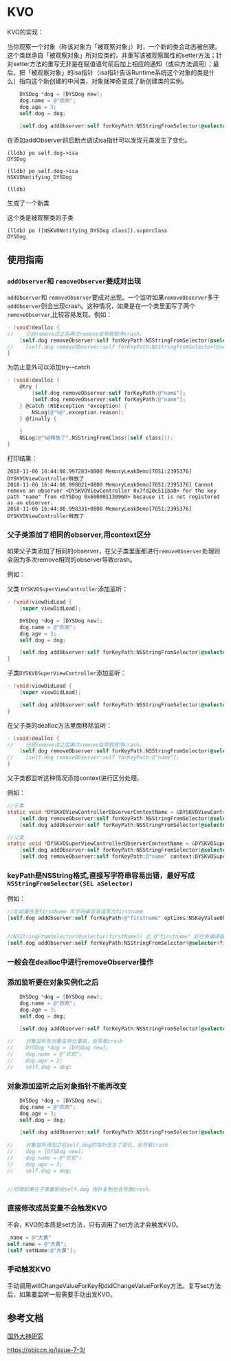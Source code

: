 # KVO



KVO的实现：

当你观察一个对象（称该对象为「被观察对象」）时，一个新的类会动态被创建。这个类继承自「被观察对象」所对应类的，并重写该被观察属性的setter方法；针对setter方法的重写无非是在赋值语句前后加上相应的通知（或曰方法调用）；最后，把「被观察对象」的isa指针（isa指针告诉Runtime系统这个对象的类是什么）指向这个新创建的中间类，对象就神奇变成了新创建类的实例。



```objective-c
    DYSDog *dog = [DYSDog new];
    dog.name = @"欢欢";
    dog.age = 3;
    self.dog = dog;
    
    [self.dog addObserver:self forKeyPath:NSStringFromSelector(@selector(name)) options:NSKeyValueObservingOptionNew|NSKeyValueObservingOptionOld context:DYSKVOSuperViewControllerObserverContextName];

```

在添加addObserver前后断点调试isa指针可以发现元类发生了变化。

```
(lldb) po self.dog->isa
DYSDog

(lldb) po self.dog->isa
NSKVONotifying_DYSDog

(lldb) 
```

生成了一个新类



这个类是被观察类的子类

```
(lldb) po ([NSKVONotifying_DYSDog class]).superclass
DYSDog
```







## 使用指南

### `addObserver`和 `removeObserver`要成对出现

`addObserver`和 `removeObserver`要成对出现。一个监听如果`removeObserver`多于`addObserver`则会出现crash。这种情况，如果是在一个类里面写了两个 `removeObserver`,比较容易发现。例如：

```objective-c
- (void)dealloc {
//    已经remove过之后再次remove会导致程序crash。
	[self.dog removeObserver:self forKeyPath:NSStringFromSelector(@selector(name))];
//    [self.dog removeObserver:self forKeyPath:NSStringFromSelector(@selector(name))];
}
```



为防止意外可以添加try--catch

```objective-c
- (void)dealloc {
    @try {
        [self.dog removeObserver:self forKeyPath:@"name"];
        [self.dog removeObserver:self forKeyPath:@"name"];
    } @catch (NSException *exception) {
        NSLog(@"%@",exception.reason);
    } @finally {
        
    }   
    NSLog(@"%@释放了",NSStringFromClass([self class]));
}
```

打印结果：

```
2018-11-06 16:44:08.997283+0800 MemoryLeakDemo[7051:2395376] DYSKVOViewController释放了
2018-11-06 16:44:08.998021+0800 MemoryLeakDemo[7051:2395376] Cannot remove an observer <DYSKVOViewController 0x7fd20c511ba0> for the key path "name" from <DYSDog 0x600001130960> because it is not registered as an observer.
2018-11-06 16:44:08.998331+0800 MemoryLeakDemo[7051:2395376] DYSKVOViewController释放了
```







### 父子类添加了相同的observer,用context区分

如果父子类添加了相同的observer，在父子类里面都进行`removeObserver`处理则会因为多次remove相同的observer导致crash。

例如：

父类 `DYSKVOSuperViewController`添加监听：

```objective-c
- (void)viewDidLoad {
    [super viewDidLoad];

	DYSDog *dog = [DYSDog new];
    dog.name = @"欢欢";
    dog.age = 3;
    self.dog = dog;

    [self.dog addObserver:self forKeyPath:NSStringFromSelector(@selector(name)) options:NSKeyValueObservingOptionNew|NSKeyValueObservingOptionOld context:NULL];
}
```

子类`DYSKVOSuperViewController`添加监听：

```objective-c
- (void)viewDidLoad {
    [super viewDidLoad];

	[self.dog addObserver:self forKeyPath:NSStringFromSelector(@selector(name)) options:NSKeyValueObservingOptionNew|NSKeyValueObservingOptionOld context:NULL];
}

```

在父子类的dealloc方法里面移除监听：

```objective-c
- (void)dealloc {
//    已经remove过之后再次remove会导致程序crash。
	[self.dog removeObserver:self forKeyPath:NSStringFromSelector(@selector(name))];
//    [self.dog removeObserver:self forKeyPath:@"name"];
}
```

父子类都监听这种情况添加context进行区分处理。

例如：

```objective-c
//子类
static void *DYSKVOViewControllerObserverContextName = &DYSKVOViewControllerObserverContextName;
	[self.dog removeObserver:self forKeyPath:NSStringFromSelector(@selector(name)) context:DYSKVOViewControllerObserverContextName];
    [self.dog addObserver:self forKeyPath:NSStringFromSelector(@selector(name)) options:NSKeyValueObservingOptionNew|NSKeyValueObservingOptionOld context:DYSKVOViewControllerObserverContextName];

//父类
static void *DYSKVOSuperViewControllerObserverContextName = &DYSKVOSuperViewControllerObserverContextName;
    [self.dog addObserver:self forKeyPath:NSStringFromSelector(@selector(name)) options:NSKeyValueObservingOptionNew|NSKeyValueObservingOptionOld context:DYSKVOSuperViewControllerObserverContextName];
    [self.dog removeObserver:self forKeyPath:@"name" context:DYSKVOSuperViewControllerObserverContextName];

```









### keyPath是NSString格式,直接写字符串容易出错，最好写成`NSStringFromSelector(SEL aSelector)`



例如：

```objective-c
//比如属性是firstName 写字符串容易误写为firstname
[self.dog addObserver:self forKeyPath:@"firstname" options:NSKeyValueObservingOptionNew|NSKeyValueObservingOptionOld context:NULL];


//NSStringFromSelector(@selector(firstName)) 比 @"firstname" 好在有编译器检查，出错会提示例如Undeclared selector 'firstname' 出错概率大大降低
[self.dog addObserver:self forKeyPath:NSStringFromSelector(@selector(firstName)) options:NSKeyValueObservingOptionNew|NSKeyValueObservingOptionOld context:NULL];

```





### 一般会在dealloc中进行removeObserver操作





### 添加监听要在对象实例化之后

```objective-c
    DYSDog *dog = [DYSDog new];
    dog.name = @"欢欢";
    dog.age = 3;
    self.dog = dog;

	[self.dog addObserver:self forKeyPath:NSStringFromSelector(@selector(name)) options:NSKeyValueObservingOptionNew|NSKeyValueObservingOptionOld context:DYSKVOSuperViewControllerObserverContextName];
    
//	  对象监听在对象实例化事前，会导致crash
//    DYSDog *dog = [DYSDog new];
//    dog.name = @"欢欢";
//    dog.age = 3;
//    self.dog = dog;

```



### 对象添加监听之后对象指针不能再改变



````objective-c
    DYSDog *dog = [DYSDog new];
    dog.name = @"欢欢";
    dog.age = 3;
    self.dog = dog;

	[self.dog addObserver:self forKeyPath:NSStringFromSelector(@selector(name)) options:NSKeyValueObservingOptionNew|NSKeyValueObservingOptionOld context:DYSKVOSuperViewControllerObserverContextName];
    
//	  对象监听添加之后self.dog的指针发生了变化，会导致crash
//    dog = [DYSDog new];
//    dog.name = @"欢欢";
//    dog.age = 3;
//    self.dog = dog;


//同理如果在子类重新给self.dog 指针复制也会导致crash。

````



### 直接修改成员变量不会触发KVO

不会，KVO的本质是set方法，只有调用了set方法才会触发KVO。

```objective-c
_name = @"大黄"
self.name = @"大黄";
[self setName:@"大黄"];
```



### 手动触发KVO

手动调用willChangeValueForKey和didChangeValueForKey方法。复写set方法后，如果要监听一般需要手动出发KVO。





## 参考文档

[国外大神研究](https://www.mikeash.com/pyblog/friday-qa-2009-01-23.html)

https://objccn.io/issue-7-3/





